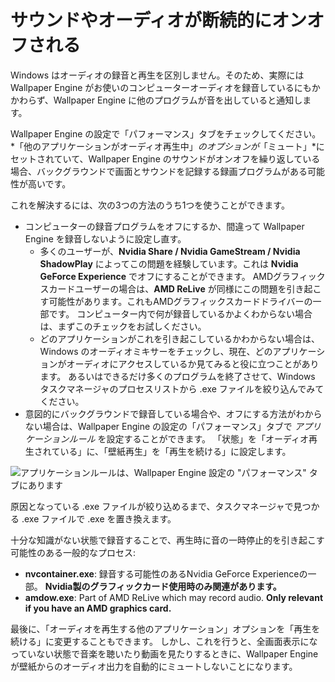 # サウンドやオーディオが断続的にオンオフされる

Windows はオーディオの録音と再生を区別しません。そのため、実際には Wallpaper Engine がお使いのコンピューターオーディオを録音しているにもかかわらず、Wallpaper Engine に他のプログラムが音を出していると通知します。

Wallpaper Engine の設定で「パフォーマンス」タブをチェックしてください。 *「他のアプリケーションがオーディオ再生中」*のオプションが*「ミュート」*にセットされていて、Wallpaper Engine のサウンドがオンオフを繰り返している場合、バックグラウンドで画面とサウンドを記録する録画プログラムがある可能性が高いです。

これを解決するには、次の3つの方法のうち1つを使うことができます。

* コンピューターの録音プログラムをオフにするか、間違って Wallpaper Engine を録音しないように設定し直す。
    * 多くのユーザーが、**Nvidia Share / Nvidia GameStream / Nvidia ShadowPlay** によってこの問題を経験しています。これは **Nvidia GeForce Experience** でオフにすることができます。 AMDグラフィックスカードユーザーの場合は、**AMD ReLive** が同様にこの問題を引き起こす可能性があります。これもAMDグラフィックスカードドライバーの一部です。 コンピューター内で何が録音しているかよくわからない場合は、まずこのチェックをお試しください。
    * どのアプリケーションがこれを引き起こしているかわからない場合は、Windows のオーディオミキサーをチェックし、現在、どのアプリケーションがオーディオにアクセスしているか見てみると役に立つことがあります。 あるいはできるだけ多くのプログラムを終了させて、Windows タスクマネージャのプロセスリストから .exe ファイルを絞り込んでみてください。
* 意図的にバックグラウンドで録音している場合や、オフにする方法がわからない場合は、Wallpaper Engine の設定の「パフォーマンス」タブで *アプリケーションルール* を設定することができます。 「状態」を「オーディオ再生されている」に、「壁紙再生」を「再生を続ける」に設定します。

![アプリケーションルールは、Wallpaper Engine 設定の "パフォーマンス" タブにあります](./applicationrule.png)

原因となっている .exe ファイルが絞り込めるまで、タスクマネージャで見つかる .exe ファイルで .exe を置き換えます。

十分な知識がない状態で録音することで、再生時に音の一時停止的を引き起こす可能性のある一般的なプロセス:

* **nvcontainer.exe**: 録音する可能性のあるNvidia GeForce Experienceの一部。 **Nvidia製のグラフィックカード使用時のみ関連があります。**
* **amdow.exe**: Part of AMD ReLive which may record audio. **Only relevant if you have an AMD graphics card.**

最後に、「オーディオを再生する他のアプリケーション」オプションを「再生を続ける」に変更することもできます。 しかし、これを行うと、全画面表示になっていない状態で音楽を聴いたり動画を見たりするときに、Wallpaper Engine が壁紙からのオーディオ出力を自動的にミュートしないことになります。
